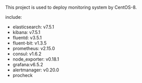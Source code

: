 This project is used to deploy monitoring system by CentOS-8.  


include:

  - elasticsearch: v7.5.1
  - kibana: v7.5.1
  - fluentd: v3.5.1
  - fluent-bit: v1.3.5
  - prometheus: v2.15.0
  - consul: v1.6.2
  - node_exporter: v0.18.1
  - grafana:v6.5.2
  - alertmanager: v0.20.0
  - procheck

